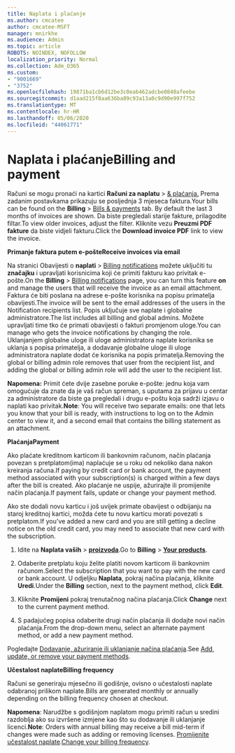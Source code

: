 ```yaml
---
title: Naplata i plaćanje
ms.author: cmcatee
author: cmcatee-MSFT
manager: mnirkhe
ms.audience: Admin
ms.topic: article
ROBOTS: NOINDEX, NOFOLLOW
localization_priority: Normal
ms.collection: Adm_O365
ms.custom:
- "9001669"
- "3752"
ms.openlocfilehash: 19871ba1cb6d12be3c0eab462adcbe0840afeebe
ms.sourcegitcommit: d1aad215f8aa636ba89c93a13a0c9d90e997f752
ms.translationtype: MT
ms.contentlocale: hr-HR
ms.lasthandoff: 05/06/2020
ms.locfileid: "44061771"
---
```

# <a name="billing-and-payment"></a><span data-ttu-id="9a1b0-102">Naplata i plaćanje</span><span class="sxs-lookup"><span data-stu-id="9a1b0-102">Billing and payment</span></span>

<span data-ttu-id="9a1b0-103">Računi se mogu pronaći na kartici **Računi za naplatu** > [& plaćanja.](https://go.microsoft.com/fwlink/p/?linkid=848039)  Prema zadanim postavkama prikazuju se posljednja 3 mjeseca faktura.</span><span class="sxs-lookup"><span data-stu-id="9a1b0-103">Your bills can be found on the **Billing** > [Bills & payments](https://go.microsoft.com/fwlink/p/?linkid=848039) tab.  By default the last 3 months of invoices are shown.</span></span>  <span data-ttu-id="9a1b0-104">Da biste pregledali starije fakture, prilagodite filtar.</span><span class="sxs-lookup"><span data-stu-id="9a1b0-104">To view older invoices, adjust the filter.</span></span>  <span data-ttu-id="9a1b0-105">Kliknite vezu **Preuzmi PDF fakture** da biste vidjeli fakturu.</span><span class="sxs-lookup"><span data-stu-id="9a1b0-105">Click the **Download invoice PDF** link to view the invoice.</span></span>

<span data-ttu-id="9a1b0-106">**Primanje faktura putem e-pošte**</span><span class="sxs-lookup"><span data-stu-id="9a1b0-106">**Receive invoices via email**</span></span>

<span data-ttu-id="9a1b0-107">Na stranici Obavijesti o **naplati** > [Billing notifications](https://go.microsoft.com/fwlink/p/?linkid=853212) možete uključiti tu **značajku** i upravljati korisnicima koji će primiti fakturu kao privitak e-pošte.</span><span class="sxs-lookup"><span data-stu-id="9a1b0-107">On the **Billing** > [Billing notifications](https://go.microsoft.com/fwlink/p/?linkid=853212) page, you can turn this feature **on** and manage the users that will receive the invoice as an email attachment.</span></span> <span data-ttu-id="9a1b0-108">Faktura će biti poslana na adrese e-pošte korisnika na popisu primatelja obavijesti.</span><span class="sxs-lookup"><span data-stu-id="9a1b0-108">The invoice will be sent to the email addresses of the users in the Notification recipients list.</span></span> <span data-ttu-id="9a1b0-109">Popis uključuje sve naplate i globalne administratore.</span><span class="sxs-lookup"><span data-stu-id="9a1b0-109">The list includes all billing and global admins.</span></span>  <span data-ttu-id="9a1b0-110">Možete upravljati time tko će primati obavijesti o fakturi promjenom uloge.</span><span class="sxs-lookup"><span data-stu-id="9a1b0-110">You can manage who gets the invoice notifications by changing the role.</span></span>  <span data-ttu-id="9a1b0-111">Uklanjanjem globalne uloge ili uloge administratora naplate korisnika se uklanja s popisa primatelja, a dodavanje globalne uloge ili uloge administratora naplate dodat će korisnika na popis primatelja.</span><span class="sxs-lookup"><span data-stu-id="9a1b0-111">Removing the global or billing admin role removes that user from the recipient list, and adding the global or billing admin role will add the user to the recipient list.</span></span>

<span data-ttu-id="9a1b0-112">**Napomena:** Primit ćete dvije zasebne poruke e-pošte: jednu koja vam omogućuje da znate da je vaš račun spreman, s uputama za prijavu u centar za administratore da biste ga pregledali i drugu e-poštu koja sadrži izjavu o naplati kao privitak.</span><span class="sxs-lookup"><span data-stu-id="9a1b0-112">**Note**: You will receive two separate emails: one that lets you know that your bill is ready, with instructions to log on to the Admin center to view it, and a second email that contains the billing statement as an attachment.</span></span>

<span data-ttu-id="9a1b0-113">**Plaćanja**</span><span class="sxs-lookup"><span data-stu-id="9a1b0-113">**Payment**</span></span>

<span data-ttu-id="9a1b0-114">Ako plaćate kreditnom karticom ili bankovnim računom, način plaćanja povezan s pretplatom(ima) naplaćuje se u roku od nekoliko dana nakon kreiranja računa.</span><span class="sxs-lookup"><span data-stu-id="9a1b0-114">If paying by credit card or bank account, the payment method associated with your subscription(s) is charged within a few days after the bill is created.</span></span>  <span data-ttu-id="9a1b0-115">Ako plaćanje ne uspije, ažurirajte ili promijenite način plaćanja.</span><span class="sxs-lookup"><span data-stu-id="9a1b0-115">If payment fails, update or change your payment method.</span></span> 

<span data-ttu-id="9a1b0-116">Ako ste dodali novu karticu i još uvijek primate obavijest o odbijanju na staroj kreditnoj kartici, možda ćete tu novu karticu morati povezati s pretplatom.</span><span class="sxs-lookup"><span data-stu-id="9a1b0-116">If you've added a new card and you are still getting a decline notice on the old credit card, you may need to associate that new card with the subscription.</span></span>

1. <span data-ttu-id="9a1b0-117">Idite na **Naplata vaših** > **[proizvoda](https://go.microsoft.com/fwlink/p/?linkid=842054)**.</span><span class="sxs-lookup"><span data-stu-id="9a1b0-117">Go to **Billing** > **[Your products](https://go.microsoft.com/fwlink/p/?linkid=842054)**.</span></span>

2. <span data-ttu-id="9a1b0-118">Odaberite pretplatu koju želite platiti novom karticom ili bankovnim računom.</span><span class="sxs-lookup"><span data-stu-id="9a1b0-118">Select the subscription that you want to pay with the new card or bank account.</span></span> <span data-ttu-id="9a1b0-119">U odjeljku **Naplata**, pokraj načina plaćanja, kliknite **Uredi**.</span><span class="sxs-lookup"><span data-stu-id="9a1b0-119">Under the **Billing** section, next to the payment method, click **Edit**.</span></span>

3. <span data-ttu-id="9a1b0-120">Kliknite **Promijeni** pokraj trenutačnog načina plaćanja.</span><span class="sxs-lookup"><span data-stu-id="9a1b0-120">Click **Change** next to the current payment method.</span></span>

4. <span data-ttu-id="9a1b0-121">S padajućeg popisa odaberite drugi način plaćanja ili dodajte novi način plaćanja.</span><span class="sxs-lookup"><span data-stu-id="9a1b0-121">From the drop-down menu, select an alternate payment method, or add a new payment method.</span></span>

<span data-ttu-id="9a1b0-122">Pogledajte [Dodavanje, ažuriranje ili uklanjanje načina plaćanja](https://go.microsoft.com/fwlink/?linkid=2118133).</span><span class="sxs-lookup"><span data-stu-id="9a1b0-122">See [Add, update, or remove your payment methods](https://go.microsoft.com/fwlink/?linkid=2118133).</span></span>

<span data-ttu-id="9a1b0-123">**Učestalost naplate**</span><span class="sxs-lookup"><span data-stu-id="9a1b0-123">**Billing frequency**</span></span>

<span data-ttu-id="9a1b0-124">Računi se generiraju mjesečno ili godišnje, ovisno o učestalosti naplate odabranoj prilikom naplate.</span><span class="sxs-lookup"><span data-stu-id="9a1b0-124">Bills are generated monthly or annually depending on the billing frequency chosen at checkout.</span></span>  

<span data-ttu-id="9a1b0-125">**Napomena**: Narudžbe s godišnjom naplatom mogu primiti račun u sredini razdoblja ako su izvršene izmjene kao što su dodavanje ili uklanjanje licenci.</span><span class="sxs-lookup"><span data-stu-id="9a1b0-125">**Note**: Orders with annual billing may receive a bill mid-term if changes were made such as adding or removing licenses.</span></span>  <span data-ttu-id="9a1b0-126">[Promijenite učestalost naplate](https://go.microsoft.com/fwlink/?linkid=2119148).</span><span class="sxs-lookup"><span data-stu-id="9a1b0-126">[Change your billing frequency](https://go.microsoft.com/fwlink/?linkid=2119148).</span></span>
